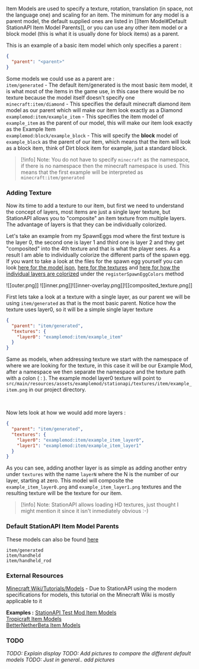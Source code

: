 Item Models are used to specify a texture, rotation, translation (in space, not the language one) and scaling for an item. The minimum for any model is a parent model, the default supplied ones are listed in [[Item Model#Default StationAPI Item Model Parents]], or you can use any other item model or a block model (this is what it is usually done for block items) as a parent.

This is an example of a basic item model which only specifies a parent :
```json
{  
  "parent": "<parent>"
}
```

Some models we could use as a parent are :  
`item/generated` - The default item/generated is the most basic item model, it is what most of the items in the game use, in this case there would be no texture because the model itself doesn't specify one  
`minecraft:item/diamond` - This specifies the default minecraft diamond item model as our parent which will make our item look exactly as a Diamond  
`examplemod:item/example_item` - This specifies the item model of `example_item` as the parent of our model, this will make our item look exactly as the Example Item  
`examplemod:block/example_block` - This will specify the **block** model of `example_block` as the parent of our item, which means that the item will look as a block item, think of Dirt block item for example, just a standard block.

> [!info] Note: You do not have to specify `minecraft` as the namespace, if there is no namespace then the minecraft namespace is used. This means that the first example will be interpreted as `minecraft:item/generated`

### Adding Texture
Now its time to add a texture to our item, but first we need to understand the concept of layers, most items are just a single layer texture, but StationAPI allows you to "composite" an item texture from multiple layers. The advantage of layers is that they can be individually colorized.  

Let's take an example from my SpawnEggs mod where the first texture is the layer 0, the second one is layer 1 and third one is layer 2 and they get "composited" into the 4th texture and that is what the player sees. As a result I am able to individually colorize the different parts of the spawn egg. If you want to take a look at the files for the spawn egg yourself you can look [here for the model json](https://github.com/DanyGames2014/spawneggs/blob/master/src/main/resources/assets/spawneggs/stationapi/models/item/spawn_egg.json), [here for the textures](https://github.com/DanyGames2014/spawneggs/tree/master/src/main/resources/assets/spawneggs/stationapi/textures/item) and [here for how the individual layers are colorized](https://github.com/DanyGames2014/spawneggs/blob/master/src/main/java/net/danygames2014/spawneggs/events/init/TextureListener.java) under the `registerSpawnEggColors` method

![[outer.png]] ![[inner.png]]![[inner-overlay.png]]![[composited_texture.png]]

First lets take a look at a texture with a single layer, as our parent we will be using `item/generated` as that is the most basic parent. Notice how the texture uses layer0, so it will be a simple single layer texture  

```json
{  
  "parent": "item/generated",  
  "textures": {  
    "layer0": "examplemod:item/example_item"  
  }  
}
```

Same as models, when addressing texture we start with the namespace of where we are looking for the texture, in this case it will be our Example Mod, after a namespace we then separate the namespace and the texture path with a colon ( : ). The example model layer0 texture will point to `src/main/resources/assets/examplemod/stationapi/textures/item/example_item.png` in our project directory.

&nbsp;

Now lets look at how we would add more layers :
```json
{  
  "parent": "item/generated",  
  "textures": {  
    "layer0": "examplemod:item/example_item_layer0",
    "layer1": "examplemod:item/example_item_layer1"
  }  
}
```
As you can see, adding another layer is as simple as adding another entry under `textures` with the name `layerN` where the N is the number of our layer, starting at zero. This model will composite the `example_item_layer0.png` and `example_item_layer1.png` textures and the resulting texture will be the texture for our item.

> [!info] Note: StationAPI allows loading HD textures, just thought I might mention it since it isn't inmediately obvious :-)

### Default StationAPI Item Model Parents
These models can also be found [here](https://github.com/ModificationStation/StationAPI/tree/master/station-renderer-api-v0/src/main/resources/assets/minecraft/stationapi/models/item)

`item/generated`  
`item/handheld`  
`item/handheld_rod`

### External Resources
[Minecraft Wiki/Tutorials/Models](https://minecraft.wiki/w/Tutorials/Models) - Due to StationAPI using the modern specifications for models, this tutorial on the Minecraft Wiki is mostly applicable to it

**Examples :**
[StationAPI Test Mod Item Models](https://github.com/ModificationStation/StationAPI/tree/master/src/test/resources/assets/sltest/stationapi/models/item)  
[Tropicraft Item Models](https://github.com/DanyGames2014/Tropicraft/tree/master/src/main/resources/assets/tropicraft/stationapi/models/item)  
[BetterNetherBeta Item Models](https://github.com/paulevsGitch/BetterNetherBeta/tree/stapi-2.0/src/main/resources/assets/bnb/stationapi/models/item)  


### TODO
*TODO: Explain display*
*TODO: Add pictures to compare the different default models*
*TODO: Just in general.. add pictures*